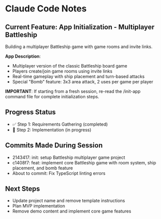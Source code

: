# Claude Code Notes

## Current Feature: App Initialization - Multiplayer Battleship

Building a multiplayer Battleship game with game rooms and invite links.

**App Description**: 
- Multiplayer version of the classic Battleship board game
- Players create/join game rooms using invite links
- Real-time gameplay with ship placement and turn-based attacks
- Special "Bomb" feature: 3x3 area attack, 2 uses per game per player

**IMPORTANT**: If starting from a fresh session, re-read the /init-app command file for complete initialization steps.

## Progress Status
- ✅ Step 1: Requirements Gathering (completed)
- 🔄 Step 2: Implementation (in progress)

## Commits Made During Session
- 2143417: init: setup Battleship multiplayer game project
- c1408f7: feat: implement core Battleship game with room system, ship placement, and bomb feature
- About to commit: Fix TypeScript linting errors

## Next Steps
- Update project name and remove template instructions
- Plan MVP implementation
- Remove demo content and implement core game features